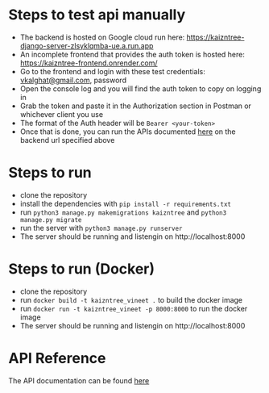 # Steps to test api manually
- The backend is hosted on Google cloud run here: https://kaizntree-django-server-zlsyklqmba-ue.a.run.app
- An incomplete frontend that provides the auth token is hosted here: https://kaizntree-frontend.onrender.com/
- Go to the frontend and login with these test credentials: vkalghat@gmail.com, password
- Open the console log and you will find the auth token to copy on logging in
- Grab the token and paste it in the Authorization section in Postman or whichever client you use
- The format of the Auth header will be `Bearer <your-token>`
- Once that is done, you can run the APIs documented [here](https://app.swaggerhub.com/apis/VKALGHATGI192_1/calander-ai/1.0.0) on the backend url specified above

# Steps to run
- clone the repository
- install the dependencies with `pip install -r requirements.txt`
- run `python3 manage.py makemigrations kaizntree` and `python3 manage.py migrate`
- run the server with `python3 manage.py runserver`
- The server should be running and listengin on http://localhost:8000

# Steps to run (Docker)
- clone the repository
- run `docker build -t kaizntree_vineet .` to build the docker image
- run `docker run -t kaizntree_vineet -p 8000:8000` to run the docker image
- The server should be running and listengin on http://localhost:8000

# API Reference
The API documentation can be found [here](https://app.swaggerhub.com/apis/VKALGHATGI192_1/calander-ai/1.0.0)